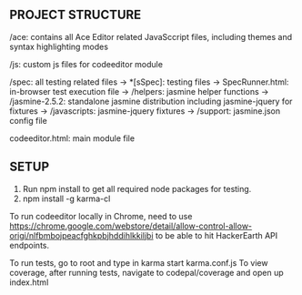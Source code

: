 PROJECT STRUCTURE
--------------

/ace: contains all Ace Editor related JavaSccript files, including themes and syntax highlighting modes

/js: custom js files for codeeditor module

/spec: all testing related files
-> *[sSpec]: testing files
-> SpecRunner.html: in-browser test execution file
-> /helpers: jasmine helper functions
-> /jasmine-2.5.2: standalone jasmine distribution including jasmine-jquery for fixtures
-> /javascripts: jasmine-jquery fixtures
-> /support: jasmine.json config file

codeeditor.html: main module file

SETUP
-------------

1. Run npm install to get all required node packages for testing.
2. npm install -g karma-cl

To run codeeditor locally in Chrome, need to use
https://chrome.google.com/webstore/detail/allow-control-allow-origi/nlfbmbojpeacfghkpbjhddihlkkiljbi
to be able to hit HackerEarth API endpoints.

To run tests, go to root and type in karma start karma.conf.js
To view coverage, after running tests, navigate to codepal/coverage and open up index.html
